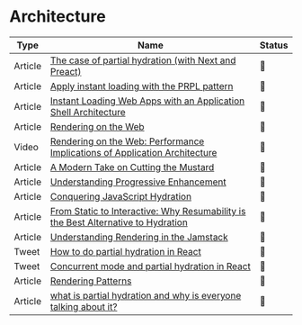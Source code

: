 # Architecture

| Type    | Name                                                                                                                                                                                              | Status          |
| ------- | ------------------------------------------------------------------------------------------------------------------------------------------------------------------------------------------------- | --------------- |
| Article | [The case of partial hydration (with Next and Preact)](https://medium.com/@luke_schmuke/how-we-achieved-the-best-web-performance-with-partial-hydration-20fab9c808d5)                             | :bookmark_tabs: |
| Article | [Apply instant loading with the PRPL pattern](https://web.dev/apply-instant-loading-with-prpl)                                                                                                    | :bookmark_tabs: |
| Article | [Instant Loading Web Apps with an Application Shell Architecture](https://developers.google.com/web/updates/2015/11/app-shell)                                                                    | :bookmark_tabs: |
| Article | [Rendering on the Web](https://developers.google.com/web/updates/2019/02/rendering-on-the-web)                                                                                                    | :bookmark_tabs: |
| Video   | [Rendering on the Web: Performance Implications of Application Architecture](https://www.youtube.com/watch?v=k-A2VfuUROg)                                                                         | :bookmark_tabs: |
| Article | [A Modern Take on Cutting the Mustard](https://snugug.com/musings/modern-cutting-the-mustard)                                                                                                     | :bookmark_tabs: |
| Article | [Understanding Progressive Enhancement](https://alistapart.com/article/understandingprogressiveenhancement)                                                                                       | :bookmark_tabs: |
| Article | [Conquering JavaScript Hydration](https://dev.to/ryansolid/conquering-javascript-hydration-a9f)                                                                                                   | :bookmark_tabs: |
| Article | [From Static to Interactive: Why Resumability is the Best Alternative to Hydration](https://www.builder.io/blog/from-static-to-interactive-why-resumability-is-the-best-alternative-to-hydration) | :bookmark_tabs: |
| Article | [Understanding Rendering in the Jamstack](https://bejamas.io/blog/understanding-rendering-in-the-jamstack/)                                                                                       | :bookmark_tabs: |
| Tweet   | [How to do partial hydration in React](https://twitter.com/iamakulov/status/1437415799514271746)                                                                                                  | :bookmark_tabs: |
| Tweet   | [Concurrent mode and partial hydration in React](https://twitter.com/dan_abramov/status/1200111677833973760)                                                                                      | :bookmark_tabs: |
| Article | [Rendering Patterns](https://www.patterns.dev/posts/rendering-patterns)                                                                                                                           | :bookmark_tabs: |
| Article | [what is partial hydration and why is everyone talking about it?](https://ajcwebdev.com/what-is-partial-hydration-and-why-is-everyone-talking-about-it)                                           | :bookmark_tabs: |

